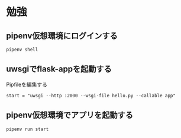 # 勉強

## pipenv仮想環境にログインする

```
pipenv shell
```

## uwsgiでflask-appを起動する

Pipfileを編集する

```
start = "uwsgi --http :2000 --wsgi-file hello.py --callable app"
```

## pipenv仮想環境でアプリを起動する

```
pipenv run start
```



